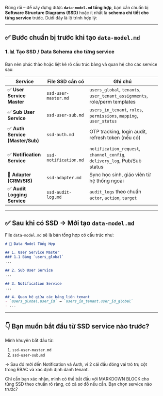 Đúng rồi – để xây dựng được **`data-model.md` tổng hợp**, bạn cần chuẩn bị **Software Structure Diagrams (SSD)** hoặc ít nhất là **schema chi tiết cho từng service** trước. Dưới đây là lộ trình hợp lý:

---

## ✅ Bước chuẩn bị trước khi tạo `data-model.md`

### 1. 📊 Tạo SSD / Data Schema cho từng service

Bạn nên phác thảo hoặc liệt kê rõ cấu trúc bảng và quan hệ cho các service sau:

| Service                         | File SSD cần có       | Ghi chú                                                                   |
| ------------------------------- | --------------------- | ------------------------------------------------------------------------- |
| ✅ **User Service Master**       | `ssd-user-master.md`  | `users_global`, `tenants`, `user_tenant_assignments`, role/perm templates |
| ✅ **Sub User Service**          | `ssd-user-sub.md`     | `users_in_tenant`, `roles`, `permissions`, `mapping`, `user_status`       |
| ✅ **Auth Service (Master/Sub)** | `ssd-auth.md`         | OTP tracking, login audit, refresh token (nếu có)                         |
| ✅ **Notification Service**      | `ssd-notification.md` | `notification_request`, `channel_config`, `delivery_log`, Pub/Sub status  |
| 🔄 **Adapter (CRM/SIS)**        | `ssd-adapter.md`      | Sync học sinh, giáo viên từ hệ thống ngoài                                |
| ✅ **Audit Logging Service**     | `ssd-audit-log.md`    | `audit_logs` theo chuẩn `actor`, `action`, `target`                       |

---

## ✅ Sau khi có SSD → Mới tạo `data-model.md`

File `data-model.md` sẽ là bản tổng hợp có cấu trúc như:

```markdown
# 🧩 Data Model Tổng Hợp

## 1. User Service Master
### 1.1 Bảng `users_global`
...

## 2. Sub User Service
...

## 3. Notification Service
...

## 4. Quan hệ giữa các bảng liên tenant
- `users_global.user_id` → `users_in_tenant.user_id_global`
- ...
```

---

## 👇 Bạn muốn bắt đầu từ SSD service nào trước?

Mình khuyên bắt đầu từ:

1. `ssd-user-master.md`
2. `ssd-user-sub.md`

→ Sau đó mới đến Notification và Auth, vì 2 cái đầu đóng vai trò trụ cột trong RBAC và xác định định danh tenant.

Chỉ cần bạn xác nhận, mình có thể bắt đầu với MARKDOWN BLOCK cho từng SSD theo chuẩn rõ ràng, có cả sơ đồ nếu cần. Bạn chọn service nào trước?
